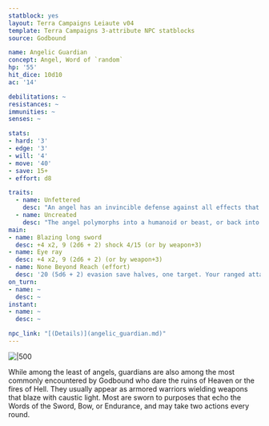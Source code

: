```yaml
---
statblock: yes
layout: Terra Campaigns Leiaute v04
template: Terra Campaigns 3-attribute NPC statblocks
source: Godbound

name: Angelic Guardian
concept: Angel, Word of `random`
hp: '55'
hit_dice: 10d10
ac: '14'

debilitations: ~
resistances: ~
immunities: ~
senses: ~

stats:
- hard: '3'
- edge: '3'
- will: '4'
- move: '40'
- save: 15+
- effort: d8

traits:
  - name: Unfettered
    desc: "An angel has an invincible defense against all effects that read or affect its mind or emotions. *It can give false readings to any effects that would pry into its thoughts or true nature every time it passes a save.*"
  - name: Uncreated
    desc: "The angel polymorphs into a humanoid or beast, or back into its true form. It reverts to its true form if it dies. Any equipment it is wearing or carrying is absorbed or borne by the new form."
main:
- name: Blazing long sword
  desc: +4 x2, 9 (2d6 + 2) shock 4/15 (or by weapon+3)
- name: Eye ray
  desc: +4 x2, 9 (2d6 + 2) (or by weapon+3)
- name: None Beyond Reach (effort)
  desc: '20 (5d6 + 2) evasion save halves, one target. Your ranged attacks have no maximum range provided you can see what you’re shooting at with your natural sight or know its location to within ten feet. This ability extends only to the same realm as the one you are currently inhabiting'
on_turn:
- name: ~
  desc: ~
instant:
- name: ~
  desc: ~

npc_link: "[(Details)](angelic_guardian.md)"
---
```


![|500](https://i.imgur.com/gwrWnoz.png)

While among the least of angels, guardians are also among the most commonly encountered by Godbound who dare the ruins of Heaven or the fires of Hell. They usually appear as armored warriors wielding weapons that blaze with caustic light. Most are sworn to purposes that echo the Words of the Sword, Bow, or Endurance, and may take two actions every round.
